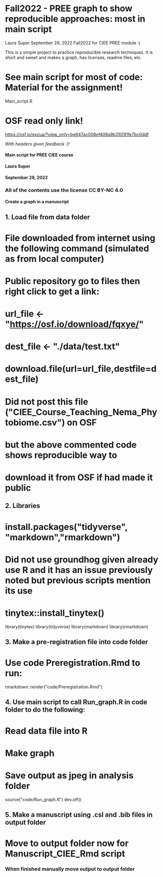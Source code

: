 # Fall2022 - PREE graph to show reproducible approaches: most in main script 

Laura Super
September 28, 2022
Fall2022 for CIEE PREE module :)

This is a simple project to practice reproducible research techniques. It is short and sweet and makes a graph, has licenses, readme files, etc.

# See main script for most of code: Material for the assignment!

Main_script.R

# OSF read only link!

https://osf.io/exzua/?view_only=be847ac008ef406a9b29291fe7bc0ddf

*With headers given feedback :)!*

#### Main script for PREE CIEE course 
#### Laura Super
#### September 28, 2022
### All of the contents use the license CC BY-NC 4.0

#### Create a graph in a manuscript ####

## 1. Load file from data folder
# File downloaded from internet using the following command (simulated as from local computer)
# Public repository go to files then right click to get a link:
# url_file <- "https://osf.io/download/fqxye/"
# dest_file <- "./data/test.txt"
# download.file(url=url_file,destfile=dest_file)
# Did not post this file ("CIEE_Course_Teaching_Nema_Phytobiome.csv") on OSF 
# but the above commented code shows reproducible way to 
# download it from OSF if had made it public

## 2. Libraries
# install.packages("tidyverse", "markdown","rmarkdown")
# Did not use groundhog given already use R and it has an  issue previously noted but previous scripts mention its use
# tinytex::install_tinytex()
library(tinytex)
library(tidyverse)
library(markdown)
library(rmarkdown)

## 3. Make a pre-registration file into **code folder**
# Use code Preregistration.Rmd to run:
rmarkdown::render("code/Preregistration.Rmd")

## 4. Use main script to call Run_graph.R in **code folder** to do the following:
# Read data file into R
# Make graph
# Save output as jpeg in **analysis folder**
source("code/Run_graph.R")
dev.off()

## 5. Make a manuscript using .csl and .bib files in **output folder**
# Move to output folder now for Manuscript_CIEE_Rmd script

### When finished manually move output to **output folder**
